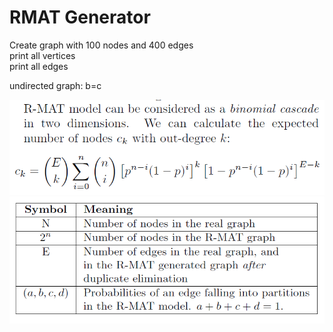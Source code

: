 # RMAT Generator

Create graph with 100 nodes and 400 edges<br>
print all vertices<br>
print all edges

undirected graph: b=c

![avatar](imgs/distribution.png)
![avatar](imgs/params.png)
